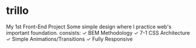 # trillo
My 1st Front-End Project  Some simple design where I practice web's important foundation. consists:  ✓ BEM Methodology ✓ 7-1 CSS Architecture ✓ Simple Animations/Transitions ✓ Fully Responsive
